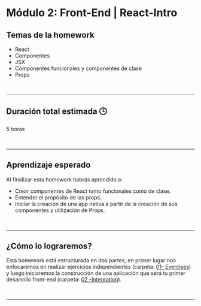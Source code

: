 # Módulo 2: Front-End | React-Intro

## **Temas de la homework**

-  React
-  Componentes
-  JSX
-  Componentes funcionales y componentes de clase
-  Props

<br />

---

## **Duración total estimada 🕒**

5 horas

<br />

---

## **Aprendizaje esperado**

Al finalizar esta homework habrás aprendido a:

-  Crear componentes de React tanto funcionales como de clase.
-  Entender el propósito de las props.
-  Iniciar la creación de una app nativa a partir de la creación de sus componentes y utilización de Props.

<br />

---

## **¿Cómo lo lograremos?**

Esta homework está estructurada en dos partes, en primer lugar nos enfocaremos en realizar ejercicios independientes (carpeta: [01- Exercises](./01%20-%20Exercises/README.md)) y luego iniciaremos la construcción de una aplicación que será tu primer desarrollo front-end (carpeta: [02 -Integration](./02%20-%20Integration/README.md)).

</br >

---